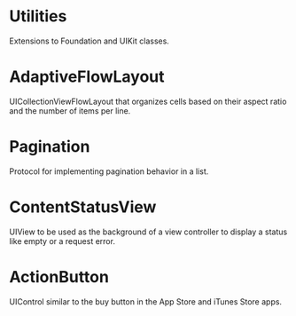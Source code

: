 # Utilities

Extensions to Foundation and UIKit classes.

# AdaptiveFlowLayout

UICollectionViewFlowLayout that organizes cells based on their aspect ratio and the number of items per line.

# Pagination

Protocol for implementing pagination behavior in a list.

# ContentStatusView

UIView to be used as the background of a view controller to display a status like empty or a request error.

# ActionButton

UIControl similar to the buy button in the App Store and iTunes Store apps.
